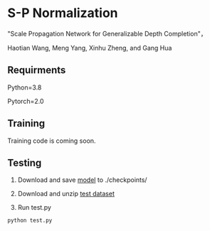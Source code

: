 # S-P Normalization

"Scale Propagation Network for Generalizable Depth Completion"，

Haotian Wang, Meng Yang, Xinhu Zheng, and Gang Hua


## Requirments

Python=3.8

Pytorch=2.0 

## Training

Training code is coming soon.

## Testing 

1. Download and save [model](https://drive.google.com/file/d/1NICDWV0dYelaUqdXYQBLiyAyiTxPE_Pj/view?usp=drive_link) to ./checkpoints/

2. Download and unzip [test dataset](https://drive.google.com/file/d/1_KZJ2WZDLtlVS7Ww9XSkQUfwqyvLK1fB/view?usp=drive_link)

3. Run test.py

```python
python test.py
```
